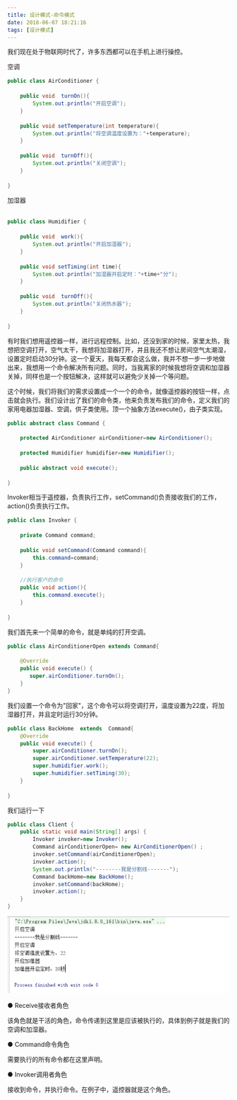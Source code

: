 ```yaml
---
title: 设计模式-命令模式
date: 2018-06-07 18:21:16
tags: [设计模式]
---
```


我们现在处于物联网时代了，许多东西都可以在手机上进行操控。

空调

``` java 
public class AirConditioner {
    
    public void  turnOn(){
        System.out.println("开启空调");
    }
    
    public void setTemperature(int temperature){
        System.out.println("将空调温度设置为："+temperature);
    }
    
    public void  turnOff(){
        System.out.println("关闭空调");
    }
    
}

```

加湿器

``` java 

public class Humidifier {
    
    public void  work(){
        System.out.println("开启加湿器");
    }
    
    public void setTiming(int time){
        System.out.println("加湿器开启定时："+time+"分");
    }
    
    public void  turnOff(){
        System.out.println("关闭热水器");
    }
    
}

```

有时我们想用遥控器一样，进行远程控制。比如，还没到家的时候，家里太热，我想把空调打开，空气太干，我想将加湿器打开，并且我还不想让房间空气太潮湿，设置定时启动30分钟。这一个夏天，我每天都会这么做，我并不想一步一步地做出来，我想用一个命令解决所有问题。同时，当我离家的时候我想将空调和加湿器关掉，同样也是一个按钮解决，这样就可以避免少关掉一个等问题。

这个时候，我们将我们的需求设置成一个一个的命令，就像遥控器的按钮一样，点击就会执行。我们设计出了我们的命令类，他来负责发布我们的命令，定义我们的家用电器加湿器、空调，供子类使用。顶一个抽象方法execute()，由子类实现。


``` java 
public abstract class Command {
    
    protected AirConditioner airConditioner=new AirConditioner();
    
    protected Humidifier humidifier=new Humidifier();
    
    public abstract void execute();

}
```

Invoker相当于遥控器，负责执行工作，setCommand()负责接收我们的工作，action()负责执行工作。

``` java 
public class Invoker {
    
    private Command command;
    
    public void setCommand(Command command){
        this.command=command;
    }
    
    //执行客户的命令
    public void action(){
        this.command.execute();
    }
    
}
```

我们首先来一个简单的命令，就是单纯的打开空调。

``` java 
public class AirConditionerOpen extends Command{
    
	@Override
    public void execute() {
       super.airConditioner.turnOn();
    }
}
```

我们设置一个命令为"回家"，这个命令可以将空调打开，温度设置为22度，将加湿器打开，并且定时运行30分钟。

``` java 
public class BackHome  extends  Command{
    @Override
    public void execute() {
        super.airConditioner.turnOn();
        super.airConditioner.setTemperature(22);
        super.humidifier.work();
        super.humidifier.setTiming(30);
    }
    
}
```

我们运行一下

``` java 
public class Client {
    public static void main(String[] args) {
        Invoker invoker=new Invoker();
        Command airConditionerOpen= new AirConditionerOpen() ;
        invoker.setCommand(airConditionerOpen);
        invoker.action();
        System.out.println("--------我是分割线-------");
        Command backHome=new BackHome();
        invoker.setCommand(backHome);
        invoker.action();
    }
}
```

![命令模式](设计模式-命令模式/命令模式-1.png)

● Receive接收者角色

该角色就是干活的角色，命令传递到这里是应该被执行的，具体到例子就是我们的空调和加湿器。

● Command命令角色

需要执行的所有命令都在这里声明。

● Invoker调用者角色

接收到命令，并执行命令。在例子中，遥控器就是这个角色。




